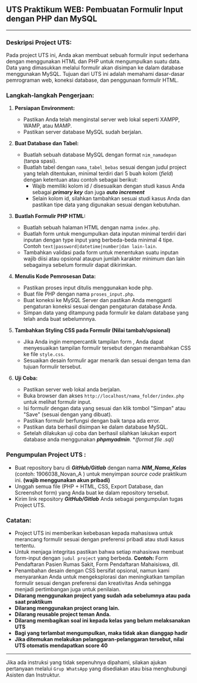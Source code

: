 
## UTS Praktikum WEB: Pembuatan Formulir Input dengan PHP dan MySQL

---

### Deskripsi Project UTS:
Pada project UTS ini, Anda akan membuat sebuah formulir input sederhana dengan menggunakan HTML dan PHP untuk mengumpulkan suatu data. Data yang dimasukkan melalui formulir akan disimpan ke dalam database menggunakan MySQL. Tujuan dari UTS ini adalah memahami dasar-dasar pemrograman web, koneksi database, dan penggunaan formulir HTML.

### Langkah-langkah Pengerjaan:

1. **Persiapan Environment:**

    - Pastikan Anda telah menginstal server web lokal seperti XAMPP, WAMP, atau MAMP.
    - Pastikan server database MySQL sudah berjalan.

2. **Buat Database dan Tabel:**
    - Buatlah sebuah database MySQL dengan format `nim_namadepan` (tanpa spasi).
    - Buatlah tabel dengan `nama_tabel_bebas` sesuai dengan judul project yang telah ditentukan, minimal terdiri dari 5 buah kolom (*field*) dengan ketentuan atau contoh sebagai berikut:
        - Wajib memiliki kolom id / disesuaikan dengan studi kasus Anda sebagai ***primary key*** dan juga ***auto increment***
        - Selain kolom id, silahkan tambahkan sesuai studi kasus Anda dan pastikan tipe data yang digunakan sesuai dengan kebutuhan.

3. **Buatlah Formulir PHP HTML:**
    - Buatlah sebuah halaman HTML dengan nama `index.php`.
    - Buatlah form untuk mengumpulkan data inputan minimal terdiri dari inputan dengan type input yang berbeda-beda minimal 4 tipe. Contoh `text|password|datetime|number|dan lain-lain`.
    - Tambahkan validasi pada form untuk menentukan suatu inputan wajib diisi atau opsional ataupun jumlah karakter minimum dan lain sebagainya sebelum formulir dapat dikirimkan.

4. **Menulis Kode Pemrosesan Data:**
    - Pastikan proses input ditulis menggunakan kode php.
    - Buat file PHP dengan nama `proses_input.php`.
    - Buat koneksi ke MySQL Server dan pastikan Anda mengganti pengaturan koneksi sesuai dengan pengaturan database Anda.
    - Simpan data yang ditampung pada formulir ke dalam database yang telah anda buat sebelumnnya.

5. **Tambahkan Styling CSS pada Formulir (Nilai tambah/opsional)**
	-   Jika Anda ingin mempercantik tampilan form , Anda  dapat menyesuaikan tampilan formulir tersebut dengan menambahkan CSS ke file `style.css`.
	-   Sesuaikan desain formulir agar menarik dan sesuai dengan tema dan tujuan formulir tersebut.

6. **Uji Coba:**
    - Pastikan server web lokal anda berjalan.
    - Buka browser dan akses `http://localhost/nama_folder/index.php` untuk melihat formulir input.
    - Isi formulir dengan data yang sesuai dan klik tombol "Simpan" atau "Save" (sesuai dengan yang dibuat).
    - Pastikan formulir berfungsi dengan baik tanpa ada error.
    - Pastikan data berhasil disimpan ke dalam database MySQL.
    - Setelah dilakukan uji coba dan berhasil silahkan lakukan export database anda menggunakan ***phpmyadmin***. **(format file *.sql)**

### Pengumpulan Project UTS :

-   Buat repository baru di ***GitHub/Gitlab*** dengan nama ***NIM_Nama_Kelas*** (contoh: 1906038_Novan_A ) untuk menyimpan *source code* praktikum ini. **(wajib menggunakan akun pribadi)**
-   Unggah semua file (PHP + HTML, CSS, Export Database, dan Screenshot form) yang Anda buat ke dalam repository tersebut.
-   Kirim link repository ***GitHub/Gitlab*** Anda sebagai pengumpulan tugas Project UTS.

### Catatan:

-   Project UTS ini memberikan kebebasan kepada mahasiswa untuk merancang formulir sesuai dengan preferensi pribadi atau studi kasus tertentu.
-   Untuk menjaga integritas pastikan bahwa setiap mahasiswa membuat form-input dengan `judul project` yang berbeda. **Contoh:** Form Pendaftaran Pasien Rumas Sakit, Form Pendaftaran Mahaisiswa, dll.
-   Penambahan desain dengan CSS bersifat opsional, namun kami menyarankan Anda untuk mengeksplorasi dan meningkatkan tampilan formulir sesuai dengan preferensi dan kreativitas Anda sehingga menjadi pertimbangan juga untuk penilaian.
- **Dilarang menggunakan project yang sudah ada sebelumnya atau pada saat praktikum**
- **Dilarang menggunakan project orang lain.**
- **Dilarang reusable project teman Anda.**
- **Dilarang membagikan soal ini kepada kelas yang belum melaksanakan UTS**
- **Bagi yang terlambat mengumpulkan, maka tidak akan dianggap hadir**
- **Jika ditemukan melakukan pelanggaran-pelanggaran tersebut, nilai UTS otomatis mendapatkan score 40**
---

Jika ada instruksi yang tidak sepenuhnya dipahami, silakan ajukan pertanyaan melalui `Grup WhatsApp` yang disediakan atau bisa menghubungi Asisten dan Instruktur.
